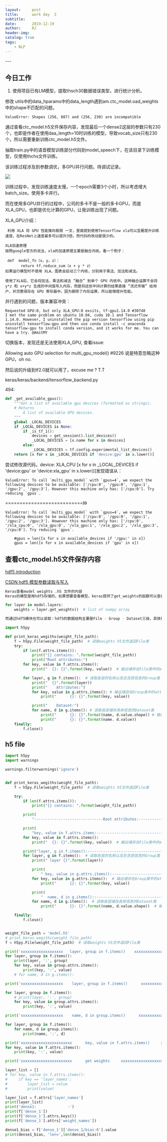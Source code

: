 ```yaml
---
layout:     post
title:      work day  3
subtitle:   
date:       2019-12-19
author:     RJ
header-img: 
catalog: true
tags:
    - NLP
---
```

<p id = "build"></p>
---

## 今日工作
1. 使用项目已有LM模型，提取thsch30数据错误类型，进行统计分析。

修改 utils中的data_hparams中的data_length遇到am.ctc_model.oad_weights中的shape不匹配的问题。

```
ValueError: Shapes (256, 887) and (256, 230) are incompatible
```

通过查看ctc_model.h5文件保存内容，发现最后一个dense2这层的参数只有230个，也即是作者在使用daa_length=10时训练的模型，导致vocab_size只有230个。所以需要重新训练ctc_model.h5文件。

抽取train.py中的语音模型训练部分代码到model_speech下，在该目录下训练模型，仅使用thchs文件训练。

该训练过程涉及到参数调优，多GPU并行问题。待调试记录。

![](https://raw.githubusercontent.com/rejae/rejae.github.io/master/img/20191219142812GPU.png)

训练过程中，发现训练速度太慢，一个epoch需要3个小时，所以考虑增大batch_size。使用多卡并行。

而在使用多GPU并行的过程中，公司的多卡不是一般的多卡GPU，而是XLA_GPU，也即是优化计算的GPU，让我训练出现了问题。

XLA_GPU介绍：



```
 利用 XLA 将 GPU 性能推向极限 一文，里面提到使用Tensorflow xla可以显著提升训练速度，在ResNet上速度最多可以提升3倍，而代码的改动是很少的。

XLA加速原理
按照google官方的说法，xla的加速原理主要是融合内核。看一个例子：

 def  model_fn（x，y，z）：    
       return tf.reduce_sum（x + y * z）    
如果运行模型时不使用 XLA，图表会启动三个内核，分别用于乘法、加法和减法。

使用了XLA后，它会将加法、乘法和减法 “融合” 到单个 GPU 内核中。这种融合运算不会将 y*z 和 x+y*z 生成的中间值写入内存，而是将这些中间计算的结果直接 “流式传输” 给用户，并完整保存在 GPU 寄存器中。因为删除了内存运算，所以能够提升性能。
```

并行遇到的问题，版本兼容冲突：
```
Requested GPU:0, but only XLA_GPU:0 exsits, tf-gpu1.14.0 #30748
I met the same problem on ubuntu 18.04, cuda 10.1 and Tensorflow 1.14.0. However, I uninstalled the pip version tensorflow using pip uninstall tensorflow-gpu and then use conda install -c anaconda tensorflow-gpu to install conda version, and it works for me. You can have a try. @AmitMY

```

切换版本，发现还是无法使用XLA_GPU, 查看issue:

Allowing auto GPU selection for multi_gpu_model() #9226 说是特意忽略这种GPU，oh no.

然后说的升级到tf2.0就可以用了，excuse me ? T.T



keras/keras/backend/tensorflow_backend.py  

494: 
```python
def _get_available_gpus():
    """Get a list of available gpu devices (formatted as strings).
    # Returns
        A list of available GPU devices.
    """
    global _LOCAL_DEVICES
    if _LOCAL_DEVICES is None:
        if _is_tf_1():
            devices = get_session().list_devices()
            _LOCAL_DEVICES = [x.name for x in devices]
        else:
            _LOCAL_DEVICES = tf.config.experimental_list_devices()
    return [x for x in _LOCAL_DEVICES if 'device:gpu' in x.lower()]
```

尝试修改源代码，device: XLA_CPU
[x for x in _LOCAL_DEVICES if 'device:gpu' or 'device:xla_gpu' in x.lower()]发现错误从：
```
ValueError: To call `multi_gpu_model` with `gpus=4`, we expect the following devices to be available: ['/cpu:0', '/gpu:0', '/gpu:1', '/gpu:2', '/gpu:3']. However this machine only has: ['/cpu:0']. Try reducing `gpus`.
```
===========================》》
```
ValueError: To call `multi_gpu_model` with `gpus=4`, we expect the following devices to be available: ['/cpu:0', '/gpu:0', '/gpu:1', '/gpu:2', '/gpu:3']. However this machine only has: ['/cpu:0', '/xla_cpu:0', '/xla_gpu:0', '/xla_gpu:1', '/xla_gpu:2', '/xla_gpu:3', '/cpu:0']. Try reducing `gpus`.
```

        #gpus = len([x for x in available_devices if '/gpu:' in x])
        gpus = len([x for x in available_devices if 'gpu' in x])


## 查看ctc_model.h5文件保存内容

[hdf5 introduction](http://docs.h5py.org/en/latest/high/group.html)

[CSDN hdf5 模型参数读取与写入](https://blog.csdn.net/wanggao_1990/article/details/90446736)


```python
Keras查看model weights .h5 文件的内容
Keras的模型是用hdf5存储的，如果想要查看模型，keras提供了get_weights的函数可以查看：

for layer in model.layers:
    weights = layer.get_weights()  # list of numpy array

而通过hdf5模块也可以读取：hdf5的数据结构主要是File - Group - Dataset三级，具体操作API可以看官方文档。weights的tensor保存在Dataset的value中，而每一集都会有attrs保存各网络层的属性：

import h5py

def print_keras_wegiths(weight_file_path):
    f = h5py.File(weight_file_path)  # 读取weights h5文件返回File类
    try:
        if len(f.attrs.items()):
            print("{} contains: ".format(weight_file_path))
            print("Root attributes:")
        for key, value in f.attrs.items():
            print("  {}: {}".format(key, value))  # 输出储存在File类中的attrs信息，一般是各层的名称

        for layer, g in f.items():  # 读取各层的名称以及包含层信息的Group类
            print("  {}".format(layer))
            print("    Attributes:")
            for key, value in g.attrs.items(): # 输出储存在Group类中的attrs信息，一般是各层的weights和bias及他们的名称
                print("      {}: {}".format(key, value))  

            print("    Dataset:")
            for name, d in g.items(): # 读取各层储存具体信息的Dataset类
                print("      {}: {}".format(name, d.value.shape)) # 输出储存在Dataset中的层名称和权重，也可以打印dataset的attrs，但是keras中是空的
                print("      {}: {}".format(name. d.value))
    finally:
        f.close()
```

## h5 file

```python
import h5py
import warnings

warnings.filterwarnings('ignore')


def print_keras_wegiths(weight_file_path):
    f = h5py.File(weight_file_path)  # 读取weights h5文件返回File类

    try:
        if len(f.attrs.items()):
            print("{} contains: ".format(weight_file_path))

        print(
            "-------------------------------Root attributes:----------------------------------------------------------")

        print(
            "key, value in f.attrs.items:----------------------------------------------------------------------------")
        for key, value in f.attrs.items():
            print("  {}: {}".format(key, value))  # 输出储存在File类中的attrs信息，一般是各层的名称

        print("layer, g in f.items():----------------------------------------------------------------------------")
        for layer, g in f.items():  # 读取各层的名称以及包含层信息的Group类
            print(" layer {}".format(layer))

            print(
                " key, value in g.attrs.items():--------------------------------------------------------------------------------")
            for key, value in g.attrs.items():  # 输出储存在Group类中的attrs信息，一般是各层的weights和bias及他们的名称
                print("      {}: {}".format(key, value))

            print(
                "  name, d in g.items()::--------------------------------------------------------------------------------")
            for name, d in g.items():  # 读取各层储存具体信息的Dataset类
                print("      {}: {}".format(name, d.value.shape))  # 输出储存在Dataset中的层名称和权重，也可以打印dataset的attrs，但是keras中是空的

    finally:
        f.close()


weight_file_path = 'model.h5'
# print_keras_wegiths(weight_file_path)
f = h5py.File(weight_file_path)  # 读取weights h5文件返回File类

print('xxxxxxxxxxxxxxxxxxx   layer, group in f.items()    xxxxxxxxxxxxxxxxxxxxxxxxxxxxxx')
for layer, group in f.items():
    print(layer, ':', group)
    for key, value in group.attrs.items():
        print(key, ':', value)
    # for name, d in g.items():

print('xxxxxxxxxxxxxxxxxxx    layer, group in f.items()      xxxxxxxxxxxxxxxxxxxxxxxxxxxxxx')

for layer, group in f.items():
    # print(layer, ':', group)
    for key, value in group.attrs.items():
        print(key, ':', value)

print('xxxxxxxxxxxxxxxxxxx    name, d in group.items()      xxxxxxxxxxxxxxxxxxxxxxxxxxxxxx')

for layer, group in f.items():
    for name, d in group.items():
        print(name, ':', d)

print('xxxxxxxxxxxxxxxxxxxxxxx      key, value in f.attrs.items()     xxxxxxxxxxxxxxxxxxxxxxxxxx')
for key, value in f.attrs.items():
    print(key, ':', value)

print('xxxxxxxxxxxxxxxxxxxxxxx      get weights     xxxxxxxxxxxxxxxxxxxxxxxxxx')

layer_list = []
# for key, value in f.attrs.items():
#     if key == 'layer_names':
#         layer_list = value
#         print(value)

layer_list = f.attrs['layer_names']
print(layer_list)
print('dense1:              -')
print(f['dense_1'])
print(f['dense_1'].attrs.keys())
print(f['dense_1'].attrs['weight_names'])

dense1_bias = f['dense_1']['dense_1/bias:0'].value
print(dense1_bias, 'len=',len(dense1_bias))


```